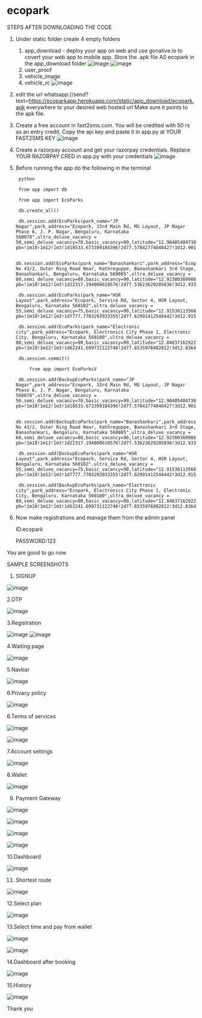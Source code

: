 # ecopark

STEPS AFTER DOWNLOADING THE CODE
1. Under static folder create 4 empty folders
    1. app_download 
            - deploy your app on web and use gonative.io to covert your web app to mobile app. Store the .apk file AS ecopark in the app_download folder
        ![image](https://user-images.githubusercontent.com/95869837/148689608-7cdeada9-bda6-4341-9176-3fd896877eee.png)
        ![image](https://user-images.githubusercontent.com/95869837/148689546-a40c5abf-f8af-41fa-8443-3ef33a67f5fa.png)
    2. user_proof
    3. vehicle_image
    4. vehicle_rc
   ![image](https://user-images.githubusercontent.com/95869837/148689508-e133bbc1-1d47-464b-b40f-0d6870e1f15e.png)

       
2. edit the url whatsapp://send?text=https://ecoparkapp.herokuapp.com/static/app_download/ecopark.apk everywhere to your desired web hosted url
    Make sure it points to the apk file.
3. Create a free account in fast2sms.com. You will be credited with 50 rs as an entry credit. Copy the api key and paste it in app.py at YOUR FAST2SMS KEY
![image](https://user-images.githubusercontent.com/95869837/148689447-3c87d2b4-19eb-4074-b7b0-9bcc4a2974c1.png)

4. Create a razorpay account and get your razorpay credentials. Replace YOUR RAZORPAY CRED in app.py with your credentials
![image](https://user-images.githubusercontent.com/95869837/148690027-e5467636-7baa-416e-809d-2aa0c8b0e1e1.png)

5. Before running the app do the following in the terminal 
    >>
        python


    >>
        from app import db


    >>
        from app import EcoParks


    >>
        db.create_all()



    >>
        db.session.add(EcoParks(park_name="JP Nagar",park_address="Ecopark, 33rd Main Rd, MG Layout, JP Nagar Phase 6, J. P. Nagar, Bengaluru, Karnataka 560078",ultra_deluxe_vacancy = 50,semi_deluxe_vacancy=70,basic_vacancy=99,latitude="12.904054047384347",longitude="77.58047027186707",embeded_map="https://www.google.com/maps/embed?pb=!1m18!1m12!1m3!1d10533.673399184396!2d77.57842774048427!3d12.901232342121146!2m3!1f0!2f0!3f0!3m2!1i1024!2i768!4f13.1!3m3!1m2!1s0x3bae150d7349a72b%3A0xf3d03ea1e1dd3d46!2sJ.%20P.%20Nagar%2C%20Bengaluru%2C%20Karnataka%20560078!5e0!3m2!1sen!2sin!4v1640092015597!5m2!1sen!2sin"))


    >>
        db.session.add(EcoParks(park_name="Banashankari",park_address="Ecopark, No 43/2, Outer Ring Road Near, Kathreguppe, Banashankari 3rd Stage, Banashankari, Bengaluru, Karnataka 560085",ultra_deluxe_vacancy = 60,semi_deluxe_vacancy=80,basic_vacancy=90,latitude="12.923003699864813",longitude="77.55370098591682",embeded_map="https://www.google.com/maps/embed?pb=!1m18!1m12!1m3!1d22317.194000610576!2d77.53623629205836!3d12.933482404397962!2m3!1f0!2f0!3f0!3m2!1i1024!2i768!4f13.1!3m3!1m2!1s0x3bae3e2c22c358b7%3A0x157068107f36f2ef!2sBanashankari%2C%20Bengaluru%2C%20Karnataka!5e0!3m2!1sen!2sin!4v1640093043442!5m2!1sen!2sin"))


    >>
        db.session.add(EcoParks(park_name="HSR Layout",park_address="Ecopark, Service Rd, Sector 4, HSR Layout, Bengaluru, Karnataka 560102",ultra_deluxe_vacancy = 55,semi_deluxe_vacancy=75,basic_vacancy=90,latitude="12.915361135682208",longitude="77.63938522761872",embeded_map="https://www.google.com/maps/embed?pb=!1m18!1m12!1m3!1d7777.7703293933355!2d77.62991412548442!3d12.915101560483162!2m3!1f0!2f0!3f0!3m2!1i1024!2i768!4f13.1!3m3!1m2!1s0x3bae1491bfdc6ecd%3A0xf232718439fbc879!2sHSR%20Layout%2C%20Bengaluru%2C%20Karnataka!5e0!3m2!1sen!2sin!4v1640092919578!5m2!1sen!2sin"))


    >>
        db.session.add(EcoParks(park_name="Electronic city",park_address="Ecopark, Electronics City Phase 1, Electronic City, Bengaluru, Karnataka 560100",ultra_deluxe_vacancy = 80,semi_deluxe_vacancy=90,basic_vacancy=99,latitude="12.848371629224271",longitude="77.66358293413437",embeded_map="https://www.google.com/maps/embed?pb=!1m18!1m12!1m3!1d62241.699731122746!2d77.6535976982812!3d12.836411294504565!2m3!1f0!2f0!3f0!3m2!1i1024!2i768!4f13.1!3m3!1m2!1s0x3bae6c8a7750e1c3%3A0x4a5cfc0fce5af71d!2sElectronic%20City%2C%20Bengaluru%2C%20Karnataka!5e0!3m2!1sen!2sin!4v1640092783105!5m2!1sen!2sin"))



    >>
        db.session.commit()



    >>
            from app import EcoParksV
            
            

    >>
        db.session.add(BackupEcoParks(park_name="JP Nagar",park_address="Ecopark, 33rd Main Rd, MG Layout, JP Nagar Phase 6, J. P. Nagar, Bengaluru, Karnataka 560078",ultra_deluxe_vacancy = 50,semi_deluxe_vacancy=70,basic_vacancy=99,latitude="12.904054047384347",longitude="77.58047027186707",embeded_map="https://www.google.com/maps/embed?pb=!1m18!1m12!1m3!1d10533.673399184396!2d77.57842774048427!3d12.901232342121146!2m3!1f0!2f0!3f0!3m2!1i1024!2i768!4f13.1!3m3!1m2!1s0x3bae150d7349a72b%3A0xf3d03ea1e1dd3d46!2sJ.%20P.%20Nagar%2C%20Bengaluru%2C%20Karnataka%20560078!5e0!3m2!1sen!2sin!4v1640092015597!5m2!1sen!2sin"))


    >>
        db.session.add(BackupEcoParks(park_name="Banashankari",park_address="Ecopark, No 43/2, Outer Ring Road Near, Kathreguppe, Banashankari 3rd Stage, Banashankari, Bengaluru, Karnataka 560085",ultra_deluxe_vacancy = 60,semi_deluxe_vacancy=80,basic_vacancy=90,latitude="12.923003699864813",longitude="77.55370098591682",embeded_map="https://www.google.com/maps/embed?pb=!1m18!1m12!1m3!1d22317.194000610576!2d77.53623629205836!3d12.933482404397962!2m3!1f0!2f0!3f0!3m2!1i1024!2i768!4f13.1!3m3!1m2!1s0x3bae3e2c22c358b7%3A0x157068107f36f2ef!2sBanashankari%2C%20Bengaluru%2C%20Karnataka!5e0!3m2!1sen!2sin!4v1640093043442!5m2!1sen!2sin"))


    >>
        db.session.add(BackupEcoParks(park_name="HSR Layout",park_address="Ecopark, Service Rd, Sector 4, HSR Layout, Bengaluru, Karnataka 560102",ultra_deluxe_vacancy = 55,semi_deluxe_vacancy=75,basic_vacancy=90,latitude="12.915361135682208",longitude="77.63938522761872",embeded_map="https://www.google.com/maps/embed?pb=!1m18!1m12!1m3!1d7777.7703293933355!2d77.62991412548442!3d12.915101560483162!2m3!1f0!2f0!3f0!3m2!1i1024!2i768!4f13.1!3m3!1m2!1s0x3bae1491bfdc6ecd%3A0xf232718439fbc879!2sHSR%20Layout%2C%20Bengaluru%2C%20Karnataka!5e0!3m2!1sen!2sin!4v1640092919578!5m2!1sen!2sin"))


    >>
        db.session.add(BackupEcoParks(park_name="Electronic city",park_address="Ecopark, Electronics City Phase 1, Electronic City, Bengaluru, Karnataka 560100",ultra_deluxe_vacancy = 80,semi_deluxe_vacancy=90,basic_vacancy=99,latitude="12.848371629224271",longitude="77.66358293413437",embeded_map="https://www.google.com/maps/embed?pb=!1m18!1m12!1m3!1d62241.699731122746!2d77.6535976982812!3d12.836411294504565!2m3!1f0!2f0!3f0!3m2!1i1024!2i768!4f13.1!3m3!1m2!1s0x3bae6c8a7750e1c3%3A0x4a5cfc0fce5af71d!2sElectronic%20City%2C%20Bengaluru%2C%20Karnataka!5e0!3m2!1sen!2sin!4v1640092783105!5m2!1sen!2sin"))
        
        
        
        
6. Now make registrations and manage them from the admin panel

    ID:ecopark
    
    PASSWORD:123

You are good to go now

SAMPLE SCREENSHOTS
1. SIGNUP

![image](https://user-images.githubusercontent.com/95869837/148690710-df06fff5-629e-4719-9dda-7893f8167431.png)

2.OTP

![image](https://user-images.githubusercontent.com/95869837/148690718-2e618887-a4d4-4efe-ba12-a1036bcb1dc6.png)

3.Registration

![image](https://user-images.githubusercontent.com/95869837/148690779-b4b9fcd2-2e4d-46fd-8f98-49a5d6f57348.png)
![image](https://user-images.githubusercontent.com/95869837/148690828-46be1de9-5151-4a93-8515-0bee6b1716be.png)

4.Waiting page

![image](https://user-images.githubusercontent.com/95869837/148690846-140d9d1d-e8c9-4396-8f12-8f48d88de0ce.png)

5.Navbar

![image](https://user-images.githubusercontent.com/95869837/148690858-a218157a-1ddc-4af4-bcaf-483b7b13b79a.png)

6.Privacy policy

![image](https://user-images.githubusercontent.com/95869837/148690867-3bb2f0df-9bc9-4d2a-ab67-b92f64de0951.png)

6.Terms of services

![image](https://user-images.githubusercontent.com/95869837/148690871-0ac90091-6515-4ef7-9914-f74b8e3d930d.png)

![image](https://user-images.githubusercontent.com/95869837/148690876-74d41ea6-fb57-4ad7-9a72-3c57dba50aaa.png)

7.Account settings

![image](https://user-images.githubusercontent.com/95869837/148690889-d7185b54-34a5-4643-a0d5-e58b78edaf65.png)


8.Wallet

![image](https://user-images.githubusercontent.com/95869837/148690900-8f5a10f3-bc4b-4591-9e4a-7841f4556214.png)

9. Payment Gateway

![image](https://user-images.githubusercontent.com/95869837/148690933-7583519c-99ed-4251-b3bc-aa16898cb298.png)

![image](https://user-images.githubusercontent.com/95869837/148690956-f7f8d876-ba68-4db0-9f41-77805383fda4.png)

![image](https://user-images.githubusercontent.com/95869837/148690963-20cc1f82-827e-4b69-9485-bfe530b3aa3e.png)

![image](https://user-images.githubusercontent.com/95869837/148690976-417ac23b-315e-4f85-a27f-01a94c77bc6f.png)


10.Dashboard

![image](https://user-images.githubusercontent.com/95869837/148690988-5ba69cc5-b612-43eb-947a-ef0b8065f353.png)


11. Shortest route

![image](https://user-images.githubusercontent.com/95869837/148691018-aa987565-864b-48a1-a66f-8754623da931.png)


12.Select plan

![image](https://user-images.githubusercontent.com/95869837/148691037-e197b07d-6aca-48ed-a656-57cae077a8d7.png)


13.Select time and pay from wallet

![image](https://user-images.githubusercontent.com/95869837/148691051-74245ef6-21a2-4e44-aaf6-e01ae7c974c4.png)

![image](https://user-images.githubusercontent.com/95869837/148691059-2d0d16f2-7604-445d-9356-50cb50701e7d.png)


14.Dashboard after booking

![image](https://user-images.githubusercontent.com/95869837/148691067-8346d299-7a8b-41c9-b825-e8f6e133418e.png)

15.History

![image](https://user-images.githubusercontent.com/95869837/148691077-051c4723-c88a-4352-80d8-3a48a7a06532.png)







Thank you

